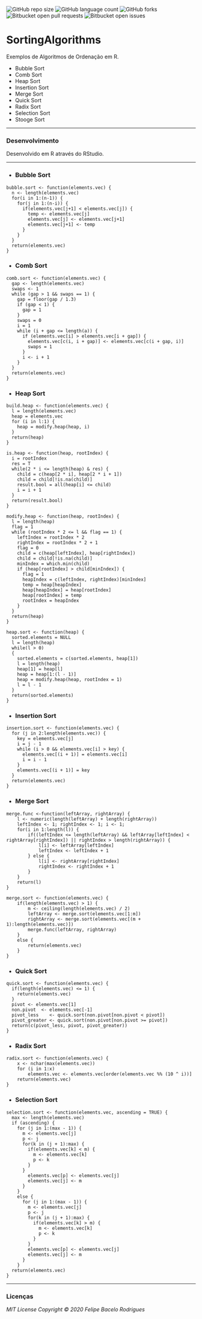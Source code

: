 ![GitHub repo size](https://img.shields.io/github/repo-size/felipebacelo/SortingAlgorithms?style=for-the-badge)
![GitHub language count](https://img.shields.io/github/languages/count/felipebacelo/SortingAlgorithms?style=for-the-badge)
![GitHub forks](https://img.shields.io/github/forks/felipebacelo/SortingAlgorithms?style=for-the-badge)
![Bitbucket open pull requests](https://img.shields.io/bitbucket/pr-raw/felipebacelo/SortingAlgorithms?style=for-the-badge)
![Bitbucket open issues](https://img.shields.io/bitbucket/issues/felipebacelo/SortingAlgorithms?style=for-the-badge)

# SortingAlgorithms

Exemplos de Algoritmos de Ordenação em R.

* Bubble Sort
* Comb Sort
* Heap Sort
* Insertion Sort
* Merge Sort
* Quick Sort
* Radix Sort
* Selection Sort
* Stooge Sort

***

### Desenvolvimento

Desenvolvido em R através do RStudio.

***

* ### Bubble Sort

```
bubble.sort <- function(elements.vec) { 
  n <- length(elements.vec)
  for(i in 1:(n-1)) {
    for(j in 1:(n-i)) {
      if(elements.vec[j+1] < elements.vec[j]) { 
        temp <- elements.vec[j]
        elements.vec[j] <- elements.vec[j+1]
        elements.vec[j+1] <- temp
      }
    }
  }
  return(elements.vec)
}
```

* ### Comb Sort

```
comb.sort <- function(elements.vec) {
  gap <- length(elements.vec)
  swaps <- 1
  while (gap > 1 && swaps == 1) {
    gap = floor(gap / 1.3)
    if (gap < 1) {
      gap = 1
    }
    swaps = 0
    i = 1
    while (i + gap <= length(a)) {
      if (elements.vec[i] > elements.vec[i + gap]) {
        elements.vec[c(i, i + gap)] <- elements.vec[c(i + gap, i)]
        swaps = 1
      }
      i <- i + 1
    }
  }  
  return(elements.vec) 
}
```

* ### Heap Sort

```
build.heap <- function(elements.vec) {
  l = length(elements.vec)
  heap = elements.vec
  for (i in l:1) {
    heap = modify.heap(heap, i)
  }
  return(heap)
}

is.heap <- function(heap, rootIndex) {
  i = rootIndex
  res = T
  while(2 * i <= length(heap) & res) {
    child = c(heap[2 * i], heap[2 * i + 1])
    child = child[!is.na(child)]
    result.bool = all(heap[i] <= child)
    i = i + 1
  }
  return(result.bool)
}

modify.heap <- function(heap, rootIndex) {
  l = length(heap)
  flag = 1  
  while (rootIndex * 2 <= l && flag == 1) {
    leftIndex = rootIndex * 2
    rightIndex = rootIndex * 2 + 1
    flag = 0
    child = c(heap[leftIndex], heap[rightIndex])
    child = child[!is.na(child)]
    minIndex = which.min(child)
    if (heap[rootIndex] > child[minIndex]) {
      flag = 1
      heapIndex = c(leftIndex, rightIndex)[minIndex]
      temp = heap[heapIndex]
      heap[heapIndex] = heap[rootIndex]
      heap[rootIndex] = temp
      rootIndex = heapIndex
    }
  }
  return(heap)
}

heap.sort <- function(heap) {
  sorted.elements = NULL
  l = length(heap)
  while(l > 0)
  {
    sorted.elements = c(sorted.elements, heap[1])
    l = length(heap)
    heap[1] = heap[l]
    heap = heap[1:(l - 1)]
    heap = modify.heap(heap, rootIndex = 1)
    l = l - 1
  }
  return(sorted.elements)
}
```

* ### Insertion Sort

```
insertion.sort <- function(elements.vec) { 
  for (j in 2:length(elements.vec)) {
    key = elements.vec[j] 
    i = j - 1
    while (i > 0 && elements.vec[i] > key) {
      elements.vec[(i + 1)] = elements.vec[i]
      i = i - 1
    }
    elements.vec[(i + 1)] = key
  }
  return(elements.vec)
}
```

* ### Merge Sort

```
merge.func <-function(leftArray, rightArray) {
    l <- numeric(length(leftArray) + length(rightArray))
    leftIndex <- 1; rightIndex <- 1; i <- 1;
    for(i in 1:length(l)) {
        if((leftIndex <= length(leftArray) && leftArray[leftIndex] < rightArray[rightIndex]) || rightIndex > length(rightArray)) {
            l[i] <- leftArray[leftIndex]
            leftIndex <- leftIndex + 1
        } else {
            l[i] <- rightArray[rightIndex]
            rightIndex <- rightIndex + 1
        }
    }
    return(l)
}

merge.sort <- function(elements.vec) {
    if(length(elements.vec) > 1) { 
        m <- ceiling(length(elements.vec) / 2)
        leftArray <- merge.sort(elements.vec[1:m])
        rightArray <- merge.sort(elements.vec[(m + 1):length(elements.vec)])
        merge.func(leftArray, rightArray)
    } 
    else {
        return(elements.vec)
    }
}
```

* ### Quick Sort

```
quick.sort <- function(elements.vec) {
  if(length(elements.vec) <= 1) {
    return(elements.vec)
  }
  pivot <- elements.vec[1]
  non.pivot  <- elements.vec[-1]
  pivot_less    <- quick.sort(non.pivot[non.pivot < pivot])
  pivot_greater <- quick.sort(non.pivot[non.pivot >= pivot])
  return(c(pivot_less, pivot, pivot_greater))
}
```

* ### Radix Sort

```
radix.sort <- function(elements.vec) {
    x <- nchar(max(elements.vec))
    for (i in 1:x)
        elements.vec <- elements.vec[order(elements.vec %% (10 ^ i))]
    return(elements.vec)
}
```

* ### Selection Sort

```
selection.sort <- function(elements.vec, ascending = TRUE) {
  max <- length(elements.vec)
  if (ascending) {
    for (j in 1:(max - 1)) {
      m <- elements.vec[j]
      p <- j
      for(k in (j + 1):max) {
        if(elements.vec[k] < m) {
          m <- elements.vec[k]
          p <- k
        } 
      } 
        elements.vec[p] <- elements.vec[j]
        elements.vec[j] <- m
      } 
    } 
    else {
      for (j in 1:(max - 1)) {
        m <- elements.vec[j]
        p <- j
        for(k in (j + 1):max) {
          if(elements.vec[k] > m) {
            m <- elements.vec[k]
            p <- k
          } 
        } 
        elements.vec[p] <- elements.vec[j]
        elements.vec[j] <- m
      } 
    }
  return(elements.vec)
}
```

***

### Licenças

_MIT License_
_Copyright   ©   2020 Felipe Bacelo Rodrigues_
